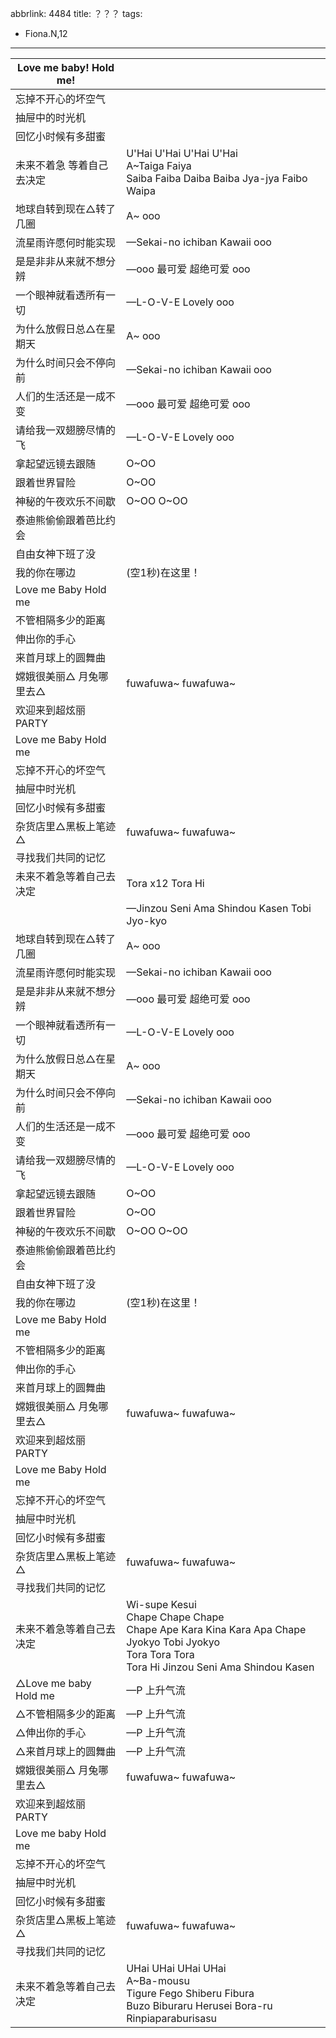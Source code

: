 abbrlink: 4484
title: ？？？
tags:
  - Fiona.N,12
---
|Love me baby! Hold me!|      |
|--|--|
|忘掉不开心的坏空气|      |
|抽屉中的时光机|      |
|回忆小时候有多甜蜜|      |
|未来不着急 等着自己去决定|U'Hai U'Hai U'Hai U'Hai <br>A~Taiga Faiya<br>Saiba Faiba Daiba Baiba Jya-jya Faibo Waipa|
|地球自转到现在△转了几圈|A~ ooo|
|流星雨许愿何时能实现|—Sekai-no ichiban Kawaii ooo|
|是是非非从来就不想分辨|—ooo 最可爱 超绝可爱 ooo|
|一个眼神就看透所有一切|—L-O-V-E Lovely ooo|
|为什么放假日总△在星期天|A~ ooo|
|为什么时间只会不停向前|—Sekai-no ichiban Kawaii ooo|
|人们的生活还是一成不变|—ooo 最可爱 超绝可爱 ooo|
|请给我一双翅膀尽情的飞|—L-O-V-E Lovely ooo|
|拿起望远镜去跟随|O~OO |
|跟着世界冒险|O~OO|
|神秘的午夜欢乐不间歇|O~OO O~OO|
|泰迪熊偷偷跟着芭比约会|      |
|自由女神下班了没|      |
|我的你在哪边|(空1秒)在这里！|
|Love me Baby Hold me|      |
|不管相隔多少的距离|      |
|伸出你的手心|      |
|来首月球上的圆舞曲|      |
|嫦娥很美丽△ 月兔哪里去△|fuwafuwa~ fuwafuwa~|
|欢迎来到超炫丽PARTY|      |
|Love me Baby Hold me|      |
|忘掉不开心的坏空气|      |
|抽屉中时光机|      |
|回忆小时候有多甜蜜|      |
|杂货店里△黑板上笔迹△|fuwafuwa~ fuwafuwa~|
|寻找我们共同的记忆|      |
|未来不着急等着自己去决定|Tora x12 Tora Hi|
|      |—Jinzou Seni Ama Shindou Kasen Tobi Jyo-kyo|
|地球自转到现在△转了几圈|A~ ooo|
|流星雨许愿何时能实现|—Sekai-no ichiban Kawaii ooo|
|是是非非从来就不想分辨|—ooo 最可爱 超绝可爱 ooo|
|一个眼神就看透所有一切|—L-O-V-E Lovely ooo|
|为什么放假日总△在星期天|A~ ooo|
|为什么时间只会不停向前|—Sekai-no ichiban Kawaii ooo|
|人们的生活还是一成不变|—ooo 最可爱 超绝可爱 ooo|
|请给我一双翅膀尽情的飞|—L-O-V-E Lovely ooo|
|拿起望远镜去跟随|O~OO |
|跟着世界冒险|O~OO|
|神秘的午夜欢乐不间歇|O~OO O~OO|
|泰迪熊偷偷跟着芭比约会|      |
|自由女神下班了没|      |
|我的你在哪边|(空1秒)在这里！|
|Love me Baby Hold me|      |
|不管相隔多少的距离|      |
|伸出你的手心|      |
|来首月球上的圆舞曲|      |
|嫦娥很美丽△ 月兔哪里去△|fuwafuwa~ fuwafuwa~|
|欢迎来到超炫丽PARTY|      |
|Love me Baby Hold me|      |
|忘掉不开心的坏空气|      |
|抽屉中时光机|      |
|回忆小时候有多甜蜜|      |
|杂货店里△黑板上笔迹△|fuwafuwa~ fuwafuwa~|
|寻找我们共同的记忆|      |
|未来不着急等着自己去决定|Wi-supe Kesui<br>Chape Chape Chape<br>Chape Ape Kara Kina Kara Apa Chape<br>Jyokyo Tobi Jyokyo<br>Tora Tora Tora<br>Tora Hi Jinzou Seni Ama Shindou Kasen|
|△Love me baby Hold me|—P 上升气流|
|△不管相隔多少的距离|—P 上升气流|
|△伸出你的手心|—P 上升气流|
|△来首月球上的圆舞曲|—P 上升气流|
|嫦娥很美丽△ 月兔哪里去△|fuwafuwa~ fuwafuwa~|
|欢迎来到超炫丽PARTY|      |
|Love me baby Hold me|      |
|忘掉不开心的坏空气|      |
|抽屉中时光机|      |
|回忆小时候有多甜蜜|      |
|杂货店里△黑板上笔迹△|fuwafuwa~ fuwafuwa~|
|寻找我们共同的记忆|      |
|未来不着急等着自己去决定|UHai UHai UHai UHai<br>A~Ba-mousu<br>Tigure Fego Shiberu Fibura<br>Buzo Biburaru Herusei Bora-ru<br>Rinpiaparaburisasu|
